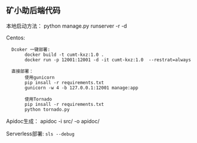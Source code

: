 <h2> 矿小助后端代码</h2>



本地启动方法：
      python manage.py runserver -r -d
      
      
Centos:

      Dcoker 一键部署:
           docker build -t cumt-kxz:1.0 .
           docker run -p 12001:12001 -d -it cumt-kxz:1.0  --restrat=always
      
      直接部署：
           使用gunicorn
           pip insall -r requirements.txt
           gunicorn -w 4 -b 127.0.0.1:12001 manage:app
           
           使用Tornado
           pip insall -r requirements.txt
           python tornado.py
           
           
Apidoc生成：
       apidoc -i src/ -o apidoc/


Serverless部署: 
`sls --debug`